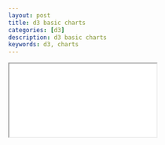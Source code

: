 ```yaml
---
layout: post
title: d3 basic charts
categories: [d3]
description: d3 basic charts
keywords: d3, charts
---
```


<iframe name="codemirror" font-size="14" src="{{ site.url }}/packages/apps/codemirror/lib/index.html">
function createSvg({ width = '100%', height = '100%', bg = 'transparent' } = {}) {
  d3.selectAll('div.section')
    .remove()
  const svg = d3.select('#console')
    .append('div')
    .attr('class', 'section')
    .style('background', bg)
    .append('svg')
    .attr('width', width)
    .attr('height', height)
  return svg
}
// 水平x轴柱状图
function chart1() {
  const svg = createSvg()
  // 水平柱的长度
  const dataSet = [10, 30, 70, 20, 50, 60]
  const xScale = d3.scaleLinear()
    .domain([0, 100])
    .range([0, 300])
  const g = svg.append('g')
    .attr('transform', 'translate(10, 10)')  
  g.selectAll('rect')
    .data(dataSet)
    .enter()
    .append('rect')
    .attr('x', 0) // 矩形左上角x坐标
    .attr('y', (d, i) => i * 20) // 矩形左上角y坐标
    .attr('width', 0)
    .attr('height', 10)
    .attr('fill', 'blue')
    .transition()
    .duration(500)
    .delay((d, i) => i * 100)
    .attr('width', d => xScale(d))
  const xAxis = d3.axisBottom(xScale)
    .ticks(10)
  g.append('g')
    .attr('transform', `translate(0, ${20 * dataSet.length})`)
    .call(xAxis)
}
chart1()
</iframe>